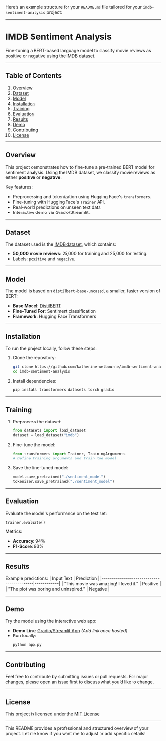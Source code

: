 Here’s an example structure for your `README.md` file tailored for your `imdb-sentiment-analysis` project:

---

# **IMDB Sentiment Analysis**
Fine-tuning a BERT-based language model to classify movie reviews as positive or negative using the IMDB dataset.

---

## **Table of Contents**
1. [Overview](#overview)
2. [Dataset](#dataset)
3. [Model](#model)
4. [Installation](#installation)
5. [Training](#training)
6. [Evaluation](#evaluation)
7. [Results](#results)
8. [Demo](#demo)
9. [Contributing](#contributing)
10. [License](#license)

---

## **Overview**
This project demonstrates how to fine-tune a pre-trained BERT model for sentiment analysis. Using the IMDB dataset, we classify movie reviews as either **positive** or **negative**.

Key features:
- Preprocessing and tokenization using Hugging Face's `transformers`.
- Fine-tuning with Hugging Face's `Trainer` API.
- Real-world predictions on unseen text data.
- Interactive demo via Gradio/Streamlit.

---

## **Dataset**
The dataset used is the [IMDB dataset](https://huggingface.co/datasets/imdb), which contains:
- **50,000 movie reviews**: 25,000 for training and 25,000 for testing.
- Labels: `positive` and `negative`.

---

## **Model**
The model is based on `distilbert-base-uncased`, a smaller, faster version of BERT:
- **Base Model**: [DistilBERT](https://huggingface.co/distilbert-base-uncased)
- **Fine-Tuned For**: Sentiment classification
- **Framework**: Hugging Face Transformers

---

## **Installation**
To run the project locally, follow these steps:

1. Clone the repository:
   ```bash
   git clone https://github.com/katherine-welbourne/imdb-sentiment-analysis.git
   cd imdb-sentiment-analysis
   ```

2. Install dependencies:
   ```bash
   pip install transformers datasets torch gradio
   ```

---

## **Training**
1. Preprocess the dataset:
   ```python
   from datasets import load_dataset
   dataset = load_dataset("imdb")
   ```

2. Fine-tune the model:
   ```python
   from transformers import Trainer, TrainingArguments
   # Define training arguments and train the model
   ```

3. Save the fine-tuned model:
   ```python
   model.save_pretrained("./sentiment_model")
   tokenizer.save_pretrained("./sentiment_model")
   ```

---

## **Evaluation**
Evaluate the model's performance on the test set:
```python
trainer.evaluate()
```

Metrics:
- **Accuracy**: 94%
- **F1-Score**: 93%

---

## **Results**
Example predictions:
| Input Text                                | Prediction |
|-------------------------------------------|------------|
| "This movie was amazing! I loved it."     | Positive   |
| "The plot was boring and uninspired."     | Negative   |

---

## **Demo**
Try the model using the interactive web app:
- **Demo Link**: [Gradio/Streamlit App](#) *(Add link once hosted)*
- Run locally:
   ```bash
   python app.py
   ```

---

## **Contributing**
Feel free to contribute by submitting issues or pull requests. For major changes, please open an issue first to discuss what you’d like to change.

---

## **License**
This project is licensed under the [MIT License](LICENSE).

---

This README provides a professional and structured overview of your project. Let me know if you want me to adjust or add specific details!
